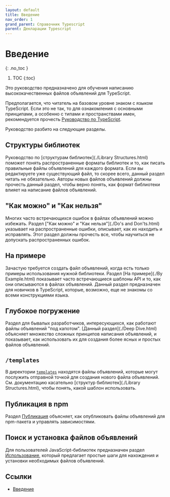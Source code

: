 ```yaml
---
layout: default
title: Введение
nav_order: 1
grand_parent: Справочник Typescript
parent: Декларации Typescript
---
```


<!-- prettier-ignore-start -->
# Введение
{: .no_toc }
<!-- prettier-ignore-end -->

<!-- prettier-ignore -->
1. TOC
{:toc}

Это руководство предназначено для обучения написанию высококачественных файлов объявлений для TypeScript.

Предполагается, что читатель на базовом уровне знаком с языком TypeScript.
Если это не так, то для ознакомления с основными принципами, а особенно с типами и пространствами имен, рекомендуется прочесть [Руководство по TypeScript](https://www.typescriptlang.org/docs/handbook/basic-types.html).

Руководство разбито на следующие разделы.

## Структуры библиотек

Руководство по [структурам библиотек](./Library Structures.html) поможет понять распространенные форматы библиотек и то, как писать правильные файлы объявлений для каждого формата.
Если вы редактируете уже существующий файл, то скорее всего, данный раздел читать не обязательно.
Авторы новых файлов объявлений должны прочесть данный раздел, чтобы верно понять, как формат библиотеки влияет на написание файлов объявлений.

## "Как можно" и "Как нельзя"

Многих часто встречающихся ошибок в файлах объявлений можно избежать.
Раздел ["Как можно" и "Как нельзя"](./Do's and Don'ts.html) указывает на распространенные ошибки, описывает, как их находить и исправлять.
Этот раздел должны прочесть все, чтобы научиться не допускать распространенных ошибок.

## На примере

Зачастую требуется создать файл объявлений, когда есть только примеры использования нужной библиотеки.
Раздел [На примере](./By Example.html) показывает часто встречающиеся шаблоны API и то, как они описываются в файлах объявлений.
Данный раздел предназначен для новичков в TypeScript, которые, возможно, еще не знакомы со всеми конструкциями языка.

## Глубокое погружение

Раздел для бывалых разработчиков, интересующихся, как работают файлы объявлений "под капотом". [Данный раздел](./Deep Dive.html) объясняет множество сложных принципов написания объявлений, и показывает, как использовать их для создания более ясных и простых файлов объявлений.

## `/templates`

В директории [`templates`](https://github.com/Microsoft/TypeScript-Handbook-RU/tree/master/pages/declaration%20files/templates) находятся файлы объявлений, которые могут послужить отправной точкой для создания нового файла объявлений.
См. документацию касательно [структур библиотек](./Library Structures.html), чтобы понять, какой шаблон использовать.

## Публикация в npm

Раздел [Публикация](./Publishing.html) объясняет, как опубликовать файлы объявлений для npm-пакета и управлять зависимостями.

## Поиск и установка файлов объявлений

Для пользователей JavaScript-библиотек предназначен раздел [Использование](./Consumption.html), который предлагает простые шаги для нахождения и установки необходимых файлов объявлений.

## Ссылки

- [Введение](http://typescript-lang.ru/docs/declaration%20files/Introduction.html)
